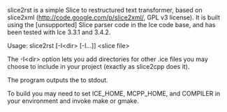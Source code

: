 slice2rst is a simple Slice to restructured text transformer, based on
slice2xml (http://code.google.com/p/slice2xml/, GPL v3 license).
It is built using the [unsupported] Slice parser code in the Ice code base, and
has been tested with Ice 3.3.1 and 3.4.2.

Usage: slice2rst [-I\<dir> [-I...]] \<slice file>

The -I\<dir> option lets you add directories for other .ice files you may
choose to include in your project (exactly as slice2cpp does it).

The program outputs the to stdout.

To build you may need to set ICE_HOME, MCPP_HOME, and COMPILER in your
environment and invoke make or gmake.

